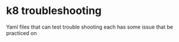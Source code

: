 # k8 troubleshooting

Yaml files that can test trouble shooting each has some issue that be practiced on 
